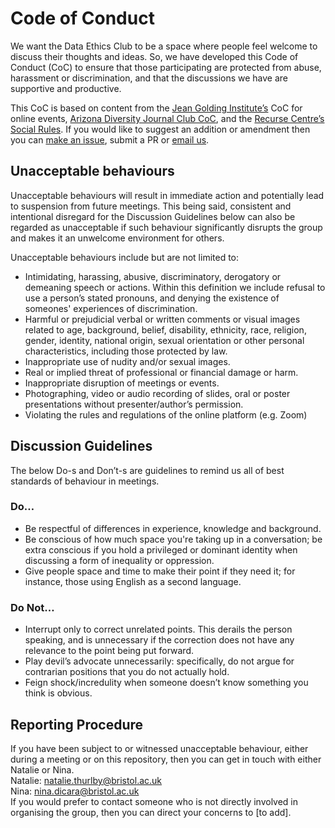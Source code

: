 # Code of Conduct

We want the Data Ethics Club to be a space where people feel welcome to discuss their thoughts and ideas. 
So, we have developed this Code of Conduct (CoC) to ensure that those participating are protected from abuse, harassment or discrimination, 
and that the discussions we have are supportive and productive. 

This CoC is based on content from the [Jean Golding Institute’s](http://www.bristol.ac.uk/golding/) CoC for online events, [Arizona Diversity Journal Club CoC](https://www.as.arizona.edu/diversity_coffee/#two), 
and the [Recurse Centre’s Social Rules](https://www.recurse.com/manual#sub-sec-social-rules). 
If you would like to suggest an addition or amendment then you can [make an issue](https://github.com/very-good-science/ethical-data-science-journal-club/issues/new/choose), 
submit a PR or [email us](https://github.com/very-good-science/data-ethics-club#organisers).

## Unacceptable behaviours
Unacceptable behaviours will result in immediate action and potentially lead to suspension from future meetings. 
This being said, consistent and intentional disregard for the Discussion Guidelines below can also be regarded as unacceptable if such behaviour significantly disrupts the group and makes it an unwelcome environment for others. 

Unacceptable behaviours include but are not limited to:
* Intimidating, harassing, abusive, discriminatory, derogatory or demeaning speech or actions. Within this definition we include refusal to use a person’s stated pronouns, and denying the existence of someones' experiences of discrimination. 
* Harmful or prejudicial verbal or written comments or visual images related to age, background, belief, disability, ethnicity, race, religion, gender, identity, national origin, sexual orientation or other personal characteristics, including those protected by law.
* Inappropriate use of nudity and/or sexual images.
* Real or implied threat of professional or financial damage or harm.
* Inappropriate disruption of meetings or events.
* Photographing, video or audio recording of slides, oral or poster presentations without presenter/author’s permission.
* Violating the rules and regulations of the online platform (e.g. Zoom)

## Discussion Guidelines
The below Do-s and Don’t-s are guidelines to remind us all of best standards of behaviour in meetings. 

### Do…
- Be respectful of differences in experience, knowledge and background. 
- Be conscious of how much space you're taking up in a conversation; be extra conscious if you hold a privileged or dominant identity when discussing a form of inequality or oppression.
- Give people space and time to make their point if they need it; for instance, those using English as a second language.

### Do Not… 
- Interrupt only to correct unrelated points. This derails the person speaking, and is unnecessary if the correction does not have any relevance to the point being put forward.
- Play devil’s advocate unnecessarily: specifically, do not argue for contrarian positions that you do not actually hold.
- Feign shock/incredulity when someone doesn’t know something you think is obvious. 

## Reporting Procedure
If you have been subject to or witnessed unacceptable behaviour, either during a meeting or on this repository, then you can get in touch with either Natalie or Nina.  
Natalie: natalie.thurlby@bristol.ac.uk  
Nina: nina.dicara@bristol.ac.uk  
If you would prefer to contact someone who is not directly involved in organising the group, then you can direct your concerns to [to add]. 
